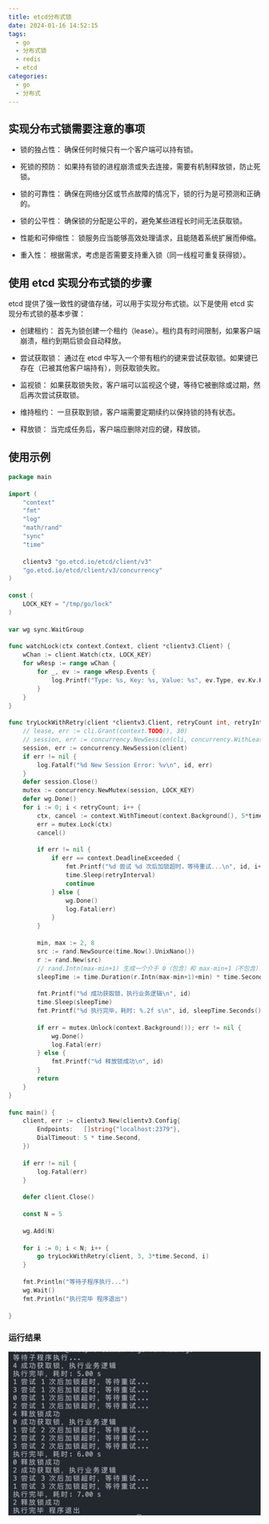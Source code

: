 ```yaml
---
title: etcd分布式锁
date: 2024-01-16 14:52:15
tags: 
  - go
  - 分布式锁
  - redis
  - etcd
categories:
  - go
  - 分布式
---
```


## 实现分布式锁需要注意的事项

- 锁的独占性： 确保任何时候只有一个客户端可以持有锁。

- 死锁的预防： 如果持有锁的进程崩溃或失去连接，需要有机制释放锁，防止死锁。

- 锁的可靠性： 确保在网络分区或节点故障的情况下，锁的行为是可预测和正确的。

- 锁的公平性： 确保锁的分配是公平的，避免某些进程长时间无法获取锁。

- 性能和可伸缩性： 锁服务应当能够高效处理请求，且能随着系统扩展而伸缩。

- 重入性： 根据需求，考虑是否需要支持重入锁（同一线程可重复获得锁）。

<!-- more -->

## 使用 etcd 实现分布式锁的步骤
etcd 提供了强一致性的键值存储，可以用于实现分布式锁。以下是使用 etcd 实现分布式锁的基本步骤：

- 创建租约： 首先为锁创建一个租约（lease）。租约具有时间限制，如果客户端崩溃，租约到期后锁会自动释放。

- 尝试获取锁： 通过在 etcd 中写入一个带有租约的键来尝试获取锁。如果键已存在（已被其他客户端持有），则获取锁失败。

- 监视锁： 如果获取锁失败，客户端可以监视这个键，等待它被删除或过期，然后再次尝试获取锁。

- 维持租约： 一旦获取到锁，客户端需要定期续约以保持锁的持有状态。

- 释放锁： 当完成任务后，客户端应删除对应的键，释放锁。

## 使用示例

```go
package main

import (
	"context"
	"fmt"
	"log"
	"math/rand"
	"sync"
	"time"

	clientv3 "go.etcd.io/etcd/client/v3"
	"go.etcd.io/etcd/client/v3/concurrency"
)

const (
	LOCK_KEY = "/tmp/go/lock"
)

var wg sync.WaitGroup

func watchLock(ctx context.Context, client *clientv3.Client) {
	wChan := client.Watch(ctx, LOCK_KEY)
	for wResp := range wChan {
		for _, ev := range wResp.Events {
			log.Printf("Type: %s, Key: %s, Value: %s", ev.Type, ev.Kv.Key, ev.Kv.Value)
		}
	}
}

func tryLockWithRetry(client *clientv3.Client, retryCount int, retryInterval time.Duration, id int) {
	// lease, err := cli.Grant(context.TODO(), 30)
	// session, err := concurrency.NewSession(cli, concurrency.WithLease(lease.ID))
	session, err := concurrency.NewSession(client)
	if err != nil {
		log.Fatalf("%d New Session Error: %v\n", id, err)
	}
	defer session.Close()
	mutex := concurrency.NewMutex(session, LOCK_KEY)
	defer wg.Done()
	for i := 0; i < retryCount; i++ {
		ctx, cancel := context.WithTimeout(context.Background(), 5*time.Second)
		err = mutex.Lock(ctx)
		cancel()

		if err != nil {
			if err == context.DeadlineExceeded {
				fmt.Printf("%d 尝试 %d 次后加锁超时，等待重试...\n", id, i+1)
				time.Sleep(retryInterval)
				continue
			} else {
				wg.Done()
				log.Fatal(err)
			}
		}

		min, max := 2, 8
		src := rand.NewSource(time.Now().UnixNano())
		r := rand.New(src)
		// rand.Intn(max-min+1) 生成一个介于 0（包含）和 max-min+1（不包含）之间的随机整数。
		sleepTime := time.Duration(r.Intn(max-min+1)+min) * time.Second

		fmt.Printf("%d 成功获取锁，执行业务逻辑\n", id)
		time.Sleep(sleepTime)
		fmt.Printf("%d 执行完毕，耗时: %.2f s\n", id, sleepTime.Seconds())

		if err = mutex.Unlock(context.Background()); err != nil {
			wg.Done()
			log.Fatal(err)
		} else {
			fmt.Printf("%d 释放锁成功\n", id)
		}
		return
	}
}

func main() {
	client, err := clientv3.New(clientv3.Config{
		Endpoints:   []string{"localhost:2379"},
		DialTimeout: 5 * time.Second,
	})

	if err != nil {
		log.Fatal(err)
	}

	defer client.Close()

	const N = 5

	wg.Add(N)

	for i := 0; i < N; i++ {
		go tryLockWithRetry(client, 3, 3*time.Second, i)
	}

	fmt.Println("等待子程序执行...")
	wg.Wait()
	fmt.Println("执行完毕 程序退出")

}

```

### 运行结果

![](/static/img/posts/etcd-lock-1.png)



